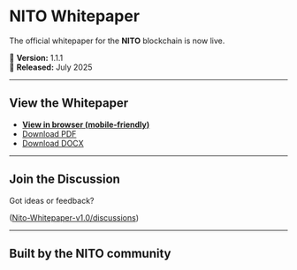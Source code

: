 # NITO Whitepaper

The official whitepaper for the **NITO** blockchain is now live.

📄 **Version:** 1.1.1  
📅 **Released:** July 2025

---

## View the Whitepaper

- [**View in browser (mobile-friendly)**](https://nitonetwork.github.io/Nito-Whitepaper/)
- [Download PDF](./Nito_Whitepaper.pdf)
- [Download DOCX](./Nito_Whitepaper.docx)

---

## Join the Discussion

Got ideas or feedback?

([Nito-Whitepaper-v1.0/discussions](https://github.com/NitoNetwork/Nito-Whitepaper-v1.0/discussions/1))

---

## Built by the NITO community
